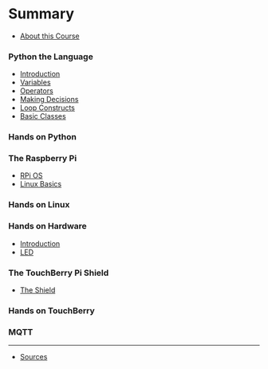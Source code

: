 # Summary

* [About this Course](README.md)

### Python the Language
* [Introduction](python_language/readme.md)
* [Variables](python_language/variables.md)
* [Operators](python_language/operators.md)
* [Making Decisions](python_language/making_decisions.md)
* [Loop Constructs](python_language/loop_constructs.md)
* [Basic Classes](python_language/basic_classes.md)

### Hands on Python

<!-- Paar kleine python oefeningen -->
<!-- Lib importeren -->
<!-- Looptje schrijven -->
<!-- If/else ke -->
<!-- Classke maken en gebruiken -->

### The Raspberry Pi

* [RPi OS](rpi_operating_system/readme.md)
* [Linux Basics](linux_basics/readme.md)

### Hands on Linux

<!-- Installation of Apache? -->
<!-- HTML pagina met python -->
<!-- RPI als access point (zie tutorial thomas) -->

### Hands on Hardware

* [Introduction](hands_on_rpi_hardware/readme.md)
* [LED](hands_on_rpi_hardware/led.md)

<!-- Switch inlezen -->
<!-- LDR inlezen -->
<!-- Pieze aansturen (fake pwm) -->
<!-- Servo aansturen -->

### The TouchBerry Pi Shield

* [The Shield](touchberry_shield/readme.md)
<!-- Eens spelen met die touch -->
<!-- Ledje doen branden -->
<!-- Temperatuur uitlezen -->
<!-- Axellerometer  -->

### Hands on TouchBerry

<!-- Led laten branden bij touch -->
<!-- Kleur led laten branden op basis van Temperatuur -->
<!-- Tilt ofzo -->

### MQTT

---

* [Sources](sources.md)
